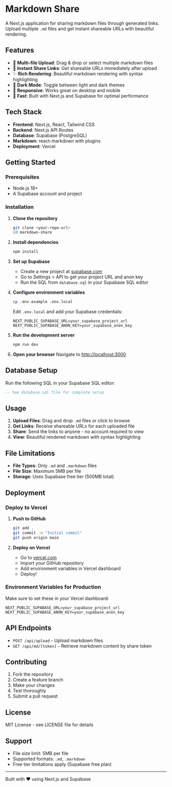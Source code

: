 # Markdown Share

A Next.js application for sharing markdown files through generated links. Upload multiple `.md` files and get instant shareable URLs with beautiful rendering.

## Features

- 📄 **Multi-file Upload**: Drag & drop or select multiple markdown files
- 🔗 **Instant Share Links**: Get shareable URLs immediately after upload
- ✨ **Rich Rendering**: Beautiful markdown rendering with syntax highlighting
- 🌙 **Dark Mode**: Toggle between light and dark themes
- 📱 **Responsive**: Works great on desktop and mobile
- 🚀 **Fast**: Built with Next.js and Supabase for optimal performance

## Tech Stack

- **Frontend**: Next.js, React, Tailwind CSS
- **Backend**: Next.js API Routes
- **Database**: Supabase (PostgreSQL)
- **Markdown**: react-markdown with plugins
- **Deployment**: Vercel

## Getting Started

### Prerequisites

- Node.js 18+ 
- A Supabase account and project

### Installation

1. **Clone the repository**
   ```bash
   git clone <your-repo-url>
   cd markdown-share
   ```

2. **Install dependencies**
   ```bash
   npm install
   ```

3. **Set up Supabase**
   - Create a new project at [supabase.com](https://supabase.com)
   - Go to Settings > API to get your project URL and anon key
   - Run the SQL from `database.sql` in your Supabase SQL editor

4. **Configure environment variables**
   ```bash
   cp .env.example .env.local
   ```
   
   Edit `.env.local` and add your Supabase credentials:
   ```
   NEXT_PUBLIC_SUPABASE_URL=your_supabase_project_url
   NEXT_PUBLIC_SUPABASE_ANON_KEY=your_supabase_anon_key
   ```

5. **Run the development server**
   ```bash
   npm run dev
   ```

6. **Open your browser**
   Navigate to [http://localhost:3000](http://localhost:3000)

## Database Setup

Run the following SQL in your Supabase SQL editor:

```sql
-- See database.sql file for complete setup
```

## Usage

1. **Upload Files**: Drag and drop `.md` files or click to browse
2. **Get Links**: Receive shareable URLs for each uploaded file
3. **Share**: Send the links to anyone - no account required to view
4. **View**: Beautiful rendered markdown with syntax highlighting

## File Limitations

- **File Types**: Only `.md` and `.markdown` files
- **File Size**: Maximum 5MB per file
- **Storage**: Uses Supabase free tier (500MB total)

## Deployment

### Deploy to Vercel

1. **Push to GitHub**
   ```bash
   git add .
   git commit -m "Initial commit"
   git push origin main
   ```

2. **Deploy on Vercel**
   - Go to [vercel.com](https://vercel.com)
   - Import your GitHub repository
   - Add environment variables in Vercel dashboard
   - Deploy!

### Environment Variables for Production

Make sure to set these in your Vercel dashboard:

```
NEXT_PUBLIC_SUPABASE_URL=your_supabase_project_url
NEXT_PUBLIC_SUPABASE_ANON_KEY=your_supabase_anon_key
```

## API Endpoints

- `POST /api/upload` - Upload markdown files
- `GET /api/md/[token]` - Retrieve markdown content by share token

## Contributing

1. Fork the repository
2. Create a feature branch
3. Make your changes
4. Test thoroughly
5. Submit a pull request

## License

MIT License - see LICENSE file for details

## Support

- File size limit: 5MB per file
- Supported formats: `.md`, `.markdown`
- Free tier limitations apply (Supabase free plan)

---

Built with ❤️ using Next.js and Supabase